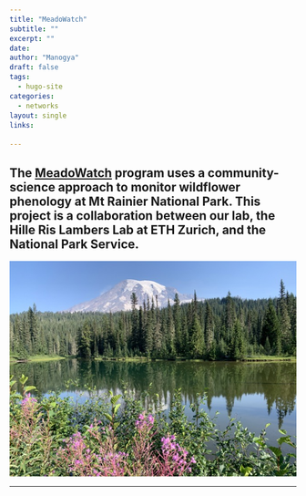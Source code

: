 ```yaml
---
title: "MeadoWatch"
subtitle: ""
excerpt: ""
date: 
author: "Manogya"
draft: false
tags:
  - hugo-site
categories:
  - networks
layout: single
links:

---
```

## The [MeadoWatch](http://www.meadowatch.org/) program uses a community-science approach to monitor wildflower phenology at Mt Rainier National Park. This project is a collaboration between our lab, the Hille Ris Lambers Lab at ETH Zurich, and the National Park Service. 


![reflection lakes](featured.jpeg)


---

